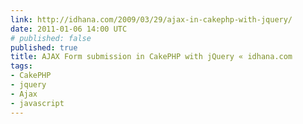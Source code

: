```yaml
---
link: http://idhana.com/2009/03/29/ajax-in-cakephp-with-jquery/
date: 2011-01-06 14:00 UTC
# published: false
published: true
title: AJAX Form submission in CakePHP with jQuery « idhana.com
tags:
- CakePHP
- jquery
- Ajax
- javascript
---
```



